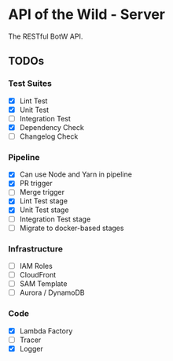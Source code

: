 # API of the Wild - Server #
The RESTful BotW API.

## TODOs ##

### Test Suites ###
- [x] Lint Test
- [x] Unit Test
- [ ] Integration Test
- [x] Dependency Check
- [ ] Changelog Check

### Pipeline ###
- [x] Can use Node and Yarn in pipeline
- [x] PR trigger
- [ ] Merge trigger
- [x] Lint Test stage
- [x] Unit Test stage
- [ ] Integration Test stage
- [ ] Migrate to docker-based stages

### Infrastructure
- [ ] IAM Roles
- [ ] CloudFront
- [ ] SAM Template
- [ ] Aurora / DynamoDB

### Code
- [x] Lambda Factory
- [ ] Tracer
- [x] Logger
